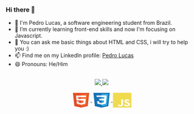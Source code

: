 ### Hi there 👋

- 🧙‍ I'm Pedro Lucas, a software engineering student from Brazil. 
- 🌱 I’m currently learning front-end skills and now I'm focusing on Javascript. 
- 💬 You can ask me basic things about HTML and CSS, i will try to help you :)
- 📫 Find me on my LinkedIn profile: <a href="https://www.linkedin.com/in/pedro-lucas-luckow-55b5b6214/">Pedro Lucas</a>
- 😄 Pronouns: He/Him

<br>

<div style="display: inline_block;" align="center">
  <a href="https://github.com/pdrollucas">
  <img height="160em" src="https://github-readme-stats.vercel.app/api?username=pdrollucas&show_icons=true&theme=tokyonight&include_all_commits=true&count_private=true"/>
  <img height="160em" src="https://github-readme-stats.vercel.app/api/top-langs/?username=pdrollucas&layout=compact&langs_count=7&theme=tokyonight"/>
</div>

<div style="display: inline_block;" align="center"><br>
  <img align="center" alt="HTML" height="40" width="50" src="https://raw.githubusercontent.com/devicons/devicon/master/icons/html5/html5-original.svg">
  <img align="center" alt="CSS" height="40" width="50" src="https://raw.githubusercontent.com/devicons/devicon/master/icons/css3/css3-original.svg">
  <img align="center" alt="JavaScript" height="40" width="50" src="https://raw.githubusercontent.com/devicons/devicon/master/icons/javascript/javascript-plain.svg">
</div>

